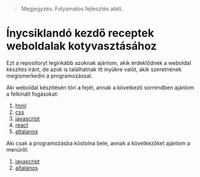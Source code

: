 > Megjegyzés: Folyamatos fejlesztés alatt. 

# Ínycsiklandó kezdő receptek weboldalak kotyvasztásához
Ezt a repositoryt leginkább azoknak ajánlom, akik érdeklődnek a weboldal készítés iránt, de azok is találhatnak itt ínyükre valót, akik szeretnének
megismerkedni a programozással.

Aki weboldal készítésén töri a fejét, annak a következő sorrendben ajánlom a felkínált fogásokat:
1. [html](/html)
2. [css](/css)
3. [javascript](/javascript)
4. [react](/react)
5. [altalanos](/altalanos)

Aki csak a programozásba kóstolna bele, annak a következőket ajánlom a menüről:
1. [javascript](/javascript)
2. [altalanos](/altalanos)

